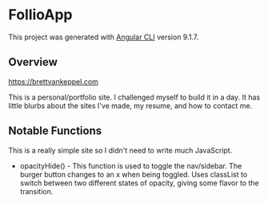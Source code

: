 # FollioApp

This project was generated with [Angular CLI](https://github.com/angular/angular-cli) version 9.1.7.

## Overview

https://brettvankeppel.com

This is a personal/portfolio site. I challenged myself to build it in a day. It has little blurbs about the sites I've made, my resume, and how to contact me.

## Notable Functions

This is a really simple site so I didn't need to write much JavaScript.

- opacityHide() - This function is used to toggle the nav/sidebar. The burger button changes to an x when being toggled.
					Uses classList to switch between two different states of opacity, giving some flavor to the transition.